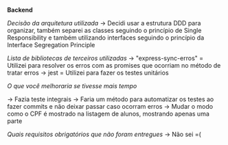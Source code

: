 **Backend**

*Decisão da arquitetura utilizada*
-> Decidi usar a estrutura DDD para organizar, também separei as classes seguindo o princípio de Single Responsibility e também utilizando interfaces seguindo o princípio da Interface Segregation Principle

*Lista de bibliotecas de terceiros utilizadas*
-> "express-sync-erros" = Utilizei para resolver os erros com as promises que ocorriam no método de tratar erros
-> jest = Utilizei para fazer os testes unitários

*O que você melhoraria se tivesse mais tempo*

-> Fazia teste integrais
-> Faria um método para automatizar os testes ao fazer commits e não deixar passar caso ocorram erros
-> Mudar o modo como o CPF é mostrado na listagem de alunos, mostrando apenas uma parte

*Quais requisitos obrigatórios que não foram entregues*
-> Não sei =(
